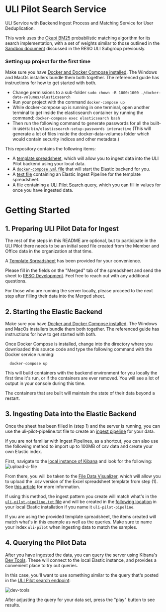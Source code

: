 # ULI Pilot Search Service
ULI Service with Backend Ingest Process and Matching Service for User Deduplication.

This work uses the [Okapi BM25](https://en.wikipedia.org/wiki/Okapi_BM25) probabilistic matching algorithm for its search implementation, with a set of weights similar to those outlined in the [Sandbox document](https://docs.google.com/document/d/10YFyqw9hIwBXPjpX6yGFQoJUHWpL5M33sVHp5sEjX-Y/edit?usp=sharing) discussed in the RESO ULI Subgroup previously.


### Setting up project for the first time

Make sure you have [Docker and Docker Compose installed](https://docs.docker.com/compose/install/). The Windows and MacOs installers bundle them both together. The referenced guide has instructions for how to get started with both. 

- Change permissions to a sub-folder `sudo chown -R 1000:1000 ./docker-data-volumes/elasticsearch`
- Run your project with the command `docker-compose up`
- While docker-compose up is running in one terminal, open another terminal to get inside the elasticsearch container by running the command:
```docker-compose exec elasticsearch bash```
- Then run the following command to generate passwords for all the built-in users: `bin/elasticsearch-setup-passwords interactive` (This will generate a lot of files inside the docker-data-volumes folder which would contain security indices and other metadata.)


This repository contains the following items:
* A [template spreadsheet](https://github.com/RESOStandards/uli-service/blob/main/ULI%20-%20Data%20Pilot%20Template.xlsx?raw=true), which will allow you to ingest data into the ULI Pilot backend using your local data. 
* A [`docker-compose.yml` file](https://github.com/RESOStandards/uli-service/blob/main/docker-compose.yml) that will start the Elastic backend for you.
* A [text file](https://github.com/RESOStandards/uli-service/blob/main/uli-pilot-ingest.txt) containing an Elastic Ingest Pipeline for the template spreadsheet.
* A file containing a [ULI Pilot Search query](https://github.com/RESOStandards/uli-service/blob/main/uli-ranking-formula.json), which you can fill in values for once you have ingested data.

# Getting Started

## 1. Preparing ULI Pilot Data for Ingest

The rest of the steps in this README are optional, but to participate in the ULI Pilot there needs to be an initial seed file created from the Member and Office data in the organization at that time. 

A [Template Spreadsheet](https://github.com/RESOStandards/uli-service/blob/main/ULI%20-%20Data%20Pilot%20Template.xlsx?raw=true) has been provided for your convenience. 

Please fill in the fields on the "Merged" tab of the spreadsheet and send the sheet to [RESO Development](mailto:dev@reso.org). Feel free to reach out with any additional questions. 

For those who are running the server locally, please proceed to the next step after filling their data into the Merged sheet.


## 2. Starting the Elastic Backend

Make sure you have [Docker and Docker Compose installed](https://docs.docker.com/compose/install/). The Windows and MacOs installers bundle them both together. The referenced guide has instructions for how to get started with both. 

Once Docker Compose is installed, change into the directory where you downloaded this source code and type the following command with the Docker service running:
```
  docker-compose up
```
This will build containers with the backend environment for you locally the first time it's run, or if the containers are ever removed. You will see a lot of output in your console during this time. 

The containers that are built will maintain the state of their data beyond a restart.

## 3. Ingesting Data into the Elastic Backend

Once the sheet has been filled in (step 1) and the server is running, you can use the uli-pilot-pipeline.txt file to create an [ingest pipeline](https://www.elastic.co/guide/en/elasticsearch/reference/master/ingest.html) for your data. 

If you are not familiar with Ingest Pipelines, as a shortcut, you can also use the following method to import up to 100MB of csv data and create your own Elastic index.

First, navigate to the [local instance of Kibana](http://localhost:5601/app/home#/) and look for the following: ![upload-a-file](https://user-images.githubusercontent.com/535358/121967623-8ee83a00-cd25-11eb-89a1-f93090e06431.png)

From there, you will be taken to the [File Data Visualizer](http://localhost:5601/app/ml/filedatavisualizer), which will allow you to upload the .csv version of the Excel spreadsheet template from step (1). See [this  article](https://www.elastic.co/blog/importing-csv-and-log-data-into-elasticsearch-with-file-data-visualizer) for more information.

If using this method, the ingest pattern you create will match what's in the [`uli-pilot-pipeline.txt` file](https://github.com/RESOStandards/uli-service/blob/main/uli-pilot-ingest.txt) and will be created in the [following location](http://localhost:5601/app/management/ingest/ingest_pipelines/?pipeline=uli-pilot-pipeline) in your local Elastic installation if you name it `uli-pilot-pipeline`. 

If you are using the provided template spreadsheet, the items created will match what's in this example as well as the queries. Make sure to name your index `uli-pilot` when ingesting data to match the samples.

## 4. Querying the Pilot Data
After you have ingested the data, you can query the server using Kibana's [Dev Tools](http://localhost:5601/app/dev_tools#/console). These will connect to the local Elastic instance, and provides a convenient place to try out queries. 

In this case, you'll want to use something similar to the query that's posted in the [ULI Pilot search endpoint](https://github.com/RESOStandards/uli-service/blob/main/uli-pilot-search.txt):

![dev-tools](https://user-images.githubusercontent.com/535358/121968113-7cbacb80-cd26-11eb-917d-1e5093242e09.png)

After adjusting the query for your data set, press the "play" button to see results.

